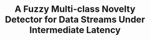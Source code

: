 ---
layout: publication
authors: 'A. L. Cristiani and H. d. A. Camargo'
title: 'A Fuzzy Multi-class Novelty Detector for Data Streams Under Intermediate Latency'
year: '2021'
conference: 'IEEE International Conference on Fuzzy Systems'
---